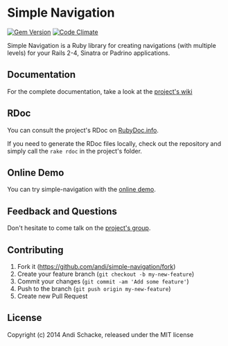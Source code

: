 # Simple Navigation

[![Gem Version](https://badge.fury.io/rb/simple-navigation.png)](http://badge.fury.io/rb/simple-navigation)
[![Code Climate](https://codeclimate.com/github/andi/simple-navigation.png)](https://codeclimate.com/github/andi/simple-navigation)

Simple Navigation is a Ruby library for creating navigations (with multiple levels) for your Rails 2-4, Sinatra or Padrino applications.

## Documentation

For the complete documentation, take a look at the [project's wiki](http://wiki.github.com/andi/simple-navigation)

## RDoc

You can consult the project's RDoc on [RubyDoc.info](http://rubydoc.info/github/andi/simple-navigation/frames).

If you need to generate the RDoc files locally, check out the repository and simply call the `rake rdoc` in the project's folder.

## Online Demo

You can try simple-navigation with the [online demo](http://simple-navigation-demo.andischacke.com).

## Feedback and Questions

Don't hesitate to come talk on the [project's group](http://groups.google.com/group/simple-navigation).

## Contributing

1. Fork it (https://github.com/andi/simple-navigation/fork)
2. Create your feature branch (`git checkout -b my-new-feature`)
3. Commit your changes (`git commit -am 'Add some feature'`)
4. Push to the branch (`git push origin my-new-feature`)
5. Create new Pull Request

## License

Copyright (c) 2014 Andi Schacke, released under the MIT license
